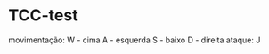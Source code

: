 # TCC-test

movimentação: W - cima
              A - esquerda
              S - baixo
              D - direita 
ataque: J
